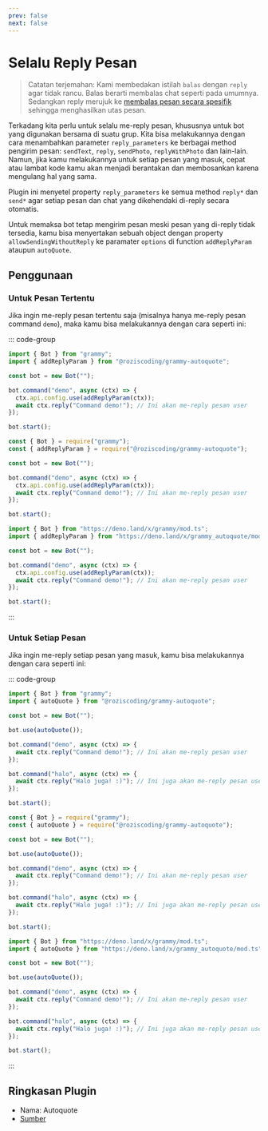 ```yaml
---
prev: false
next: false
---
```


# Selalu Reply Pesan

> Catatan terjemahan: Kami membedakan istilah `balas` dengan `reply` agar tidak
> rancu. Balas berarti membalas chat seperti pada umumnya. Sedangkan reply
> merujuk ke
> [membalas pesan secara spesifik](https://telegram.org/blog/replies-mentions-hashtags#replies)
> sehingga menghasilkan utas pesan.

Terkadang kita perlu untuk selalu me-reply pesan, khususnya untuk bot yang
digunakan bersama di suatu grup. Kita bisa melakukannya dengan cara menambahkan
parameter `reply_parameters` ke berbagai method pengirim pesan: `sendText`,
`reply`, `sendPhoto`, `replyWithPhoto` dan lain-lain. Namun, jika kamu
melakukannya untuk setiap pesan yang masuk, cepat atau lambat kode kamu akan
menjadi berantakan dan membosankan karena mengulang hal yang sama.

Plugin ini menyetel property `reply_parameters` ke semua method `reply*` dan
`send*` agar setiap pesan dan chat yang dikehendaki di-reply secara otomatis.

Untuk memaksa bot tetap mengirim pesan meski pesan yang di-reply tidak tersedia,
kamu bisa menyertakan sebuah object dengan property `allowSendingWithoutReply`
ke paramater `options` di function `addReplyParam` ataupun `autoQuote`.

## Penggunaan

### Untuk Pesan Tertentu

Jika ingin me-reply pesan tertentu saja (misalnya hanya me-reply pesan command
`demo`), maka kamu bisa melakukannya dengan cara seperti ini:

::: code-group

```ts [TypeScript]
import { Bot } from "grammy";
import { addReplyParam } from "@roziscoding/grammy-autoquote";

const bot = new Bot("");

bot.command("demo", async (ctx) => {
  ctx.api.config.use(addReplyParam(ctx));
  await ctx.reply("Command demo!"); // Ini akan me-reply pesan user
});

bot.start();
```

```js [JavaScript]
const { Bot } = require("grammy");
const { addReplyParam } = require("@roziscoding/grammy-autoquote");

const bot = new Bot("");

bot.command("demo", async (ctx) => {
  ctx.api.config.use(addReplyParam(ctx));
  await ctx.reply("Command demo!"); // Ini akan me-reply pesan user
});

bot.start();
```

```ts [Deno]
import { Bot } from "https://deno.land/x/grammy/mod.ts";
import { addReplyParam } from "https://deno.land/x/grammy_autoquote/mod.ts";

const bot = new Bot("");

bot.command("demo", async (ctx) => {
  ctx.api.config.use(addReplyParam(ctx));
  await ctx.reply("Command demo!"); // Ini akan me-reply pesan user
});

bot.start();
```

:::

### Untuk Setiap Pesan

Jika ingin me-reply setiap pesan yang masuk, kamu bisa melakukannya dengan cara
seperti ini:

::: code-group

```ts [TypeScript]
import { Bot } from "grammy";
import { autoQuote } from "@roziscoding/grammy-autoquote";

const bot = new Bot("");

bot.use(autoQuote());

bot.command("demo", async (ctx) => {
  await ctx.reply("Command demo!"); // Ini akan me-reply pesan user
});

bot.command("halo", async (ctx) => {
  await ctx.reply("Halo juga! :)"); // Ini juga akan me-reply pesan user
});

bot.start();
```

```js [JavaScript]
const { Bot } = require("grammy");
const { autoQuote } = require("@roziscoding/grammy-autoquote");

const bot = new Bot("");

bot.use(autoQuote());

bot.command("demo", async (ctx) => {
  await ctx.reply("Command demo!"); // Ini akan me-reply pesan user
});

bot.command("halo", async (ctx) => {
  await ctx.reply("Halo juga! :)"); // Ini juga akan me-reply pesan user
});

bot.start();
```

```ts [Deno]
import { Bot } from "https://deno.land/x/grammy/mod.ts";
import { autoQuote } from "https://deno.land/x/grammy_autoquote/mod.ts";

const bot = new Bot("");

bot.use(autoQuote());

bot.command("demo", async (ctx) => {
  await ctx.reply("Command demo!"); // Ini akan me-reply pesan user
});

bot.command("halo", async (ctx) => {
  await ctx.reply("Halo juga! :)"); // Ini juga akan me-reply pesan user
});

bot.start();
```

:::

## Ringkasan Plugin

- Nama: Autoquote
- [Sumber](https://github.com/roziscoding/grammy-autoquote)
